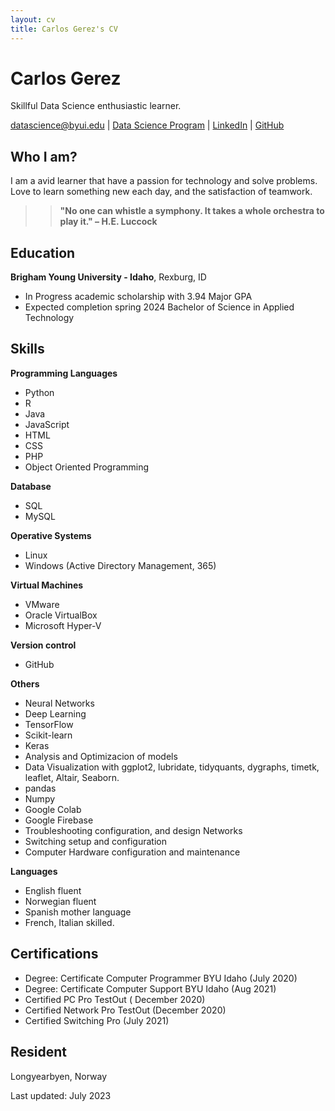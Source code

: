 ```yaml
---
layout: cv
title: Carlos Gerez's CV
---
```

# Carlos Gerez
Skillful Data Science enthusiastic learner.

<div id="webaddress">
<a href="mailto:datascience@byui.edu">datascience@byui.edu</a>
| <a href="https://byuidatascience.github.io/">Data Science Program</a>
| <a href="https://www.linkedin.com/in/carlos-gerez-solid-state928b98a4/">LinkedIn</a>
| <a href="https://github.com/carlosdgerez?tab=repositories">GitHub</a>
</div>

## Who I am?
I am  a avid learner that have a passion for technology and solve problems.
Love to learn something new each day, and the satisfaction of teamwork.  

>> **"No one can whistle a symphony. It takes a whole orchestra to play it." – H.E. Luccock**

## Education


__Brigham Young University - Idaho__, Rexburg, ID

- In Progress academic scholarship with 3.94 Major GPA
- Expected completion spring 2024 Bachelor of Science in Applied Technology



## Skills
__Programming Languages__

- Python
- R
- Java
- JavaScript
- HTML
- CSS
- PHP
- Object Oriented Programming



__Database__
- SQL
- MySQL

__Operative Systems__
 
- Linux
- Windows (Active Directory Management, 365)

__Virtual Machines__

- VMware
- Oracle VirtualBox
- Microsoft Hyper-V

__Version control__
     
- GitHub

__Others__

- Neural Networks
- Deep Learning
- TensorFlow
- Scikit-learn
- Keras
- Analysis and Optimizacion of models
- Data Visualization with ggplot2, lubridate,
  tidyquants, dygraphs, timetk, leaflet, Altair, Seaborn.
- pandas
- Numpy
- Google Colab
- Google Firebase
- Troubleshooting configuration, and design Networks
- Switching setup and configuration
- Computer Hardware configuration and maintenance

__Languages__

- English fluent
- Norwegian fluent
- Spanish mother language
- French, Italian skilled.

## Certifications

- Degree: Certificate  Computer Programmer BYU Idaho (July 2020)
- Degree: Certificate Computer Support BYU Idaho (Aug 2021)
- Certified PC Pro TestOut ( December 2020)
- Certified Network Pro TestOut (December 2020)
- Certified Switching Pro (July 2021)

 


## Resident
Longyearbyen, Norway









Last updated: July 2023 


